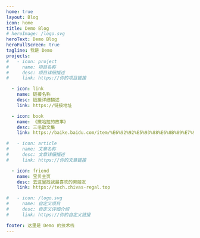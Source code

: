 ```yaml
---
home: true
layout: Blog
icon: home
title: Demo Blog
# heroImage: /logo.svg
heroText: Demo Blog
heroFullScreen: true
tagline: 我是 Demo
projects:
#   - icon: project
#     name: 项目名称
#     desc: 项目详细描述
#     link: https://你的项目链接

  - icon: link
    name: 链接名称
    desc: 链接详细描述
    link: https://链接地址

  - icon: book
    name: 《撒哈拉的故事》
    desc: 三毛散文集
    link: https://baike.baidu.com/item/%E6%92%92%E5%93%88%E6%8B%89%E7%9A%84%E6%95%85%E4%BA%8B/649798

#   - icon: article
#     name: 文章名称
#     desc: 文章详细描述
#     link: https://你的文章链接

  - icon: friend
    name: 宝贝主页
    desc: 去这里找我最喜欢的男朋友
    link: https://tech.chivas-regal.top

#   - icon: /logo.svg
#     name: 自定义项目
#     desc: 自定义详细介绍
#     link: https://你的自定义链接

footer: 这里是 Demo 的技术栈
---
```


